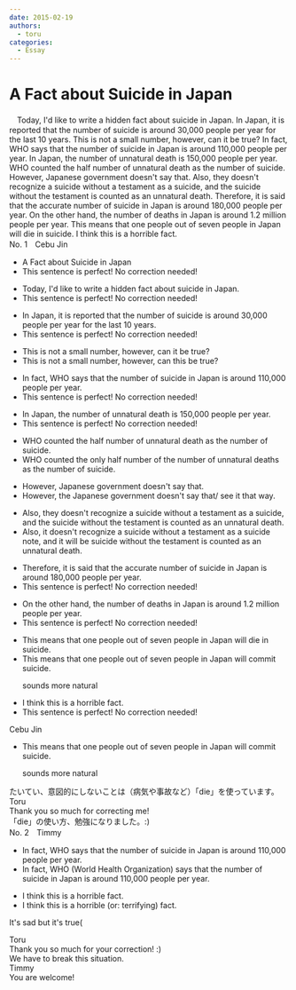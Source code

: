 ```yaml
---
date: 2015-02-19
authors:
  - toru
categories:
  - Essay
---
```


<h1 id="subject_show">A Fact about Suicide in Japan</h1>
<div class="date" hidden>Feb 19, 2015 21:19</div>
<div id="post"><div id="body_show_ori">
　Today, I'd like to write a hidden fact about suicide in Japan. In Japan, it is reported that the number of suicide is around 30,000 people per year for the last 10 years. This is not a small number, however, can it be true? In fact, WHO says that the number of suicide in Japan is around 110,000 people per year. In Japan, the number of unnatural death is 150,000 people per year. WHO counted the half number of unnatural death as the number of suicide. However, Japanese government doesn't say that. Also, they doesn't recognize a suicide without a testament as a suicide, and the suicide without the testament is counted as an unnatural death. Therefore, it is said that the accurate number of suicide in Japan is around 180,000 people per year. On the other hand, the number of deaths in Japan is around 1.2 million people per year. This means that one people out of seven people in Japan will die in suicide. I think this is a horrible fact.
</div></div>

<!-- more -->

<div id="block"><div class="first_name"> No. 1　<span class="just_name">Cebu Jin</span></div><div id="block2">
<ul class="correction_field">
<li class="incorrect">A Fact about Suicide in Japan</li>
<li class="corrected perfect">This sentence is perfect! No correction needed!</li>
</ul>
<ul class="correction_field">
<li class="incorrect">Today, I'd like to write a hidden fact about suicide in Japan.</li>
<li class="corrected perfect">This sentence is perfect! No correction needed!</li>
</ul>
<ul class="correction_field">
<li class="incorrect">In Japan, it is reported that the number of suicide is around 30,000 people per year for the last 10 years.</li>
<li class="corrected perfect">This sentence is perfect! No correction needed!</li>
</ul>
<ul class="correction_field">
<li class="incorrect">This is not a small number, however, can it be true?</li>
<li class="corrected correct">
This is not a small number, however, can <span class="f_red">this</span> be true?
</li>
</ul>
<ul class="correction_field">
<li class="incorrect">In fact, WHO says that the number of suicide in Japan is around 110,000 people per year.</li>
<li class="corrected perfect">This sentence is perfect! No correction needed!</li>
</ul>
<ul class="correction_field">
<li class="incorrect">In Japan, the number of unnatural death is 150,000 people per year.</li>
<li class="corrected perfect">This sentence is perfect! No correction needed!</li>
</ul>
<ul class="correction_field">
<li class="incorrect">WHO counted the half number of unnatural death as the number of suicide.</li>
<li class="corrected correct">
WHO counted <span class="f_gray"><span class="sline">the</span></span> <span class="f_red">only </span>half <span class="sline"><span class="f_gray">number</span></span> of <span class="f_red">the number of </span>unnatural death<span class="f_red">s</span> as the number of suicide.
</li>
</ul>
<ul class="correction_field">
<li class="incorrect">However, Japanese government doesn't say that.</li>
<li class="corrected correct">
However, <span class="f_red">the </span>Japanese government doesn't <span class="f_blue">say that/ see it that way</span>.
</li>
</ul>
<ul class="correction_field">
<li class="incorrect">Also, they doesn't recognize a suicide without a testament as a suicide, and the suicide without the testament is counted as an unnatural death.</li>
<li class="corrected correct">
Also, <span class="f_red">it</span> doesn't recognize a suicide without a <span class="sline"><span class="f_gray">testament as a</span></span> suicide <span class="f_red">note</span>, and <span class="f_red">it will be </span><span class="sline"><span class="f_gray">suicide without the testament is</span></span> counted as an unnatural death.
</li>
</ul>
<ul class="correction_field">
<li class="incorrect">Therefore, it is said that the accurate number of suicide in Japan is around 180,000 people per year.</li>
<li class="corrected perfect">This sentence is perfect! No correction needed!</li>
</ul>
<ul class="correction_field">
<li class="incorrect">On the other hand, the number of deaths in Japan is around 1.2 million people per year.</li>
<li class="corrected perfect">This sentence is perfect! No correction needed!</li>
</ul>
<ul class="correction_field">
<li class="incorrect">This means that one people out of seven people in Japan will die in suicide.</li>
<li class="corrected correct">
This means that one <span class="sline"><span class="f_gray">people</span></span> out of seven people in Japan will <span class="f_red">commit</span> suicide.
<p class="correction_comment">sounds more natural</p>
</li>
</ul>
<ul class="correction_field">
<li class="incorrect">I think this is a horrible fact.</li>
<li class="corrected perfect">This sentence is perfect! No correction needed!</li>
</ul>
</div><div class="name"><span class="just_name">Cebu Jin</span><br><div class="quote_field"><ul class="correction_field">
<li class="corrected correct">
This means that one <span class="sline"><span class="f_gray">people</span></span> out of seven people in Japan will <span class="f_red">commit</span> suicide.
<p class="correction_comment">
sounds more natural
</p>
</li>
</ul></div>
たいてい、意図的にしないことは（病気や事故など）「die」を使っています。
</div>
<div class="name"><span class="just_name">Toru</span><br>
Thank you so much for correcting me! <br/>「die」の使い方、勉強になりました。:)
</div>
</div>
<div id="block"><div class="first_name"> No. 2　<span class="just_name">Timmy</span></div><div id="block2">
<ul class="correction_field">
<li class="incorrect">In fact, WHO says that the number of suicide in Japan is around 110,000 people per year.</li>
<li class="corrected correct">
In fact, WHO (World Health Organization) says that the number of suicide in Japan is around 110,000 people per year.
</li>
</ul>
<ul class="correction_field">
<li class="incorrect">I think this is a horrible fact.</li>
<li class="corrected correct">
I think this is a horrible (or: <span class="f_blue">terrifying</span>) fact.
</li>
</ul>
<p class="comment_small">
 It's sad but it's true(
</p>

</div><div class="name"><span class="just_name">Toru</span><br>
Thank you so much for your correction! :)<br/>We have to break this situation.
</div>
<div class="name"><span class="just_name">Timmy</span><br>
You are welcome!
</div>
</div>
